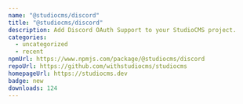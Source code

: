 ```yaml
---
name: "@studiocms/discord"
title: "@studiocms/discord"
description: Add Discord OAuth Support to your StudioCMS project.
categories:
  - uncategorized
  - recent
npmUrl: https://www.npmjs.com/package/@studiocms/discord
repoUrl: https://github.com/withstudiocms/studiocms
homepageUrl: https://studiocms.dev
badge: new
downloads: 124
---
```

